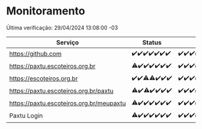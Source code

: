 # Monitoramento

Última verificação: 29/04/2024 13:08:00 -03

|Serviço|Status|Últimas 24h|
|---|---|---|
|https://github.com|<span title="2024-04-22: OK=24">✔️</span><span title="2024-04-23: OK=24">✔️</span><span title="2024-04-24: OK=24">✔️</span><span title="2024-04-25: OK=24">✔️</span><span title="2024-04-26: OK=24">✔️</span><span title="2024-04-27: OK=24">✔️</span><span title="2024-04-28: OK=17">✔️</span>|<span title="28/04/2024 14:05:00 -03 : 200">✔️</span><span title="28/04/2024 15:07:00 -03 : 200">✔️</span><span title="28/04/2024 16:03:00 -03 : 200">✔️</span><span title="28/04/2024 17:07:00 -03 : 200">✔️</span><span title="28/04/2024 18:06:00 -03 : 200">✔️</span><span title="28/04/2024 19:05:00 -03 : 200">✔️</span><span title="28/04/2024 20:05:00 -03 : 200">✔️</span><span title="28/04/2024 21:31:00 -03 : 200">✔️</span><span title="28/04/2024 22:43:00 -03 : 200">✔️</span><span title="28/04/2024 23:19:00 -03 : 200">✔️</span><span title="29/04/2024 00:07:00 -03 : 200">✔️</span><span title="29/04/2024 01:08:00 -03 : 200">✔️</span><span title="29/04/2024 02:06:00 -03 : 200">✔️</span><span title="29/04/2024 03:09:00 -03 : 200">✔️</span><span title="29/04/2024 04:06:00 -03 : 200">✔️</span><span title="29/04/2024 05:10:00 -03 : 200">✔️</span><span title="29/04/2024 06:07:00 -03 : 200">✔️</span><span title="29/04/2024 07:07:00 -03 : 200">✔️</span><span title="29/04/2024 08:07:00 -03 : 200">✔️</span><span title="29/04/2024 09:11:00 -03 : 200">✔️</span><span title="29/04/2024 10:07:00 -03 : 200">✔️</span><span title="29/04/2024 11:07:00 -03 : 200">✔️</span><span title="29/04/2024 12:06:00 -03 : 200">✔️</span><span title="29/04/2024 13:08:00 -03 : 200">✔️</span>|
|https://paxtu.escoteiros.org.br|<span title="2024-04-22: OK=23, Falhas=1">⚠️</span><span title="2024-04-23: OK=24">✔️</span><span title="2024-04-24: OK=24">✔️</span><span title="2024-04-25: OK=24">✔️</span><span title="2024-04-26: OK=24">✔️</span><span title="2024-04-27: OK=24">✔️</span><span title="2024-04-28: OK=17">✔️</span>|<span title="28/04/2024 14:05:00 -03 : 200">✔️</span><span title="28/04/2024 15:07:00 -03 : 200">✔️</span><span title="28/04/2024 16:03:00 -03 : 200">✔️</span><span title="28/04/2024 17:07:00 -03 : 200">✔️</span><span title="28/04/2024 18:06:00 -03 : 200">✔️</span><span title="28/04/2024 19:05:00 -03 : 200">✔️</span><span title="28/04/2024 20:05:00 -03 : 200">✔️</span><span title="28/04/2024 21:31:00 -03 : 200">✔️</span><span title="28/04/2024 22:43:00 -03 : 200">✔️</span><span title="28/04/2024 23:19:00 -03 : 200">✔️</span><span title="29/04/2024 00:07:00 -03 : 200">✔️</span><span title="29/04/2024 01:08:00 -03 : 200">✔️</span><span title="29/04/2024 02:06:00 -03 : 200">✔️</span><span title="29/04/2024 03:09:00 -03 : 200">✔️</span><span title="29/04/2024 04:06:00 -03 : 200">✔️</span><span title="29/04/2024 05:10:00 -03 : 200">✔️</span><span title="29/04/2024 06:07:00 -03 : 200">✔️</span><span title="29/04/2024 07:07:00 -03 : 200">✔️</span><span title="29/04/2024 08:07:00 -03 : 200">✔️</span><span title="29/04/2024 09:11:00 -03 : 200">✔️</span><span title="29/04/2024 10:07:00 -03 : 200">✔️</span><span title="29/04/2024 11:07:00 -03 : 200">✔️</span><span title="29/04/2024 12:06:00 -03 : 200">✔️</span><span title="29/04/2024 13:08:00 -03 : 200">✔️</span>|
|https://escoteiros.org.br|<span title="2024-04-22: OK=24">✔️</span><span title="2024-04-23: OK=24">✔️</span><span title="2024-04-24: OK=23, Falhas=1">⚠️</span><span title="2024-04-25: OK=23, Falhas=1">⚠️</span><span title="2024-04-26: OK=24">✔️</span><span title="2024-04-27: OK=24">✔️</span><span title="2024-04-28: OK=17">✔️</span>|<span title="28/04/2024 14:05:00 -03 : 200">✔️</span><span title="28/04/2024 15:07:00 -03 : 200">✔️</span><span title="28/04/2024 16:03:00 -03 : 200">✔️</span><span title="28/04/2024 17:07:00 -03 : 200">✔️</span><span title="28/04/2024 18:06:00 -03 : 200">✔️</span><span title="28/04/2024 19:05:00 -03 : 200">✔️</span><span title="28/04/2024 20:05:00 -03 : 200">✔️</span><span title="28/04/2024 21:31:00 -03 : 200">✔️</span><span title="28/04/2024 22:43:00 -03 : 200">✔️</span><span title="28/04/2024 23:19:00 -03 : 200">✔️</span><span title="29/04/2024 00:07:00 -03 : 200">✔️</span><span title="29/04/2024 01:08:00 -03 : 200">✔️</span><span title="29/04/2024 02:07:00 -03 : 200">✔️</span><span title="29/04/2024 03:09:00 -03 : 200">✔️</span><span title="29/04/2024 04:06:00 -03 : 200">✔️</span><span title="29/04/2024 05:10:00 -03 : 200">✔️</span><span title="29/04/2024 06:07:00 -03 : 200">✔️</span><span title="29/04/2024 07:07:00 -03 : 200">✔️</span><span title="29/04/2024 08:07:00 -03 : 200">✔️</span><span title="29/04/2024 09:11:00 -03 : 200">✔️</span><span title="29/04/2024 10:07:00 -03 : 200">✔️</span><span title="29/04/2024 11:07:00 -03 : 200">✔️</span><span title="29/04/2024 12:06:00 -03 : 200">✔️</span><span title="29/04/2024 13:08:00 -03 : 200">✔️</span>|
|https://paxtu.escoteiros.org.br/paxtu|<span title="2024-04-22: OK=22, Falhas=2">⚠️</span><span title="2024-04-23: OK=24">✔️</span><span title="2024-04-24: OK=23, Falhas=1">⚠️</span><span title="2024-04-25: OK=24">✔️</span><span title="2024-04-26: OK=24">✔️</span><span title="2024-04-27: OK=24">✔️</span><span title="2024-04-28: OK=17">✔️</span>|<span title="28/04/2024 14:05:00 -03 : 200">✔️</span><span title="28/04/2024 15:07:00 -03 : 200">✔️</span><span title="28/04/2024 16:03:00 -03 : 200">✔️</span><span title="28/04/2024 17:07:00 -03 : 200">✔️</span><span title="28/04/2024 18:06:00 -03 : 200">✔️</span><span title="28/04/2024 19:05:00 -03 : 200">✔️</span><span title="28/04/2024 20:05:00 -03 : 200">✔️</span><span title="28/04/2024 21:31:00 -03 : 200">✔️</span><span title="28/04/2024 22:43:00 -03 : 200">✔️</span><span title="28/04/2024 23:19:00 -03 : 200">✔️</span><span title="29/04/2024 00:07:00 -03 : 200">✔️</span><span title="29/04/2024 01:08:00 -03 : 200">✔️</span><span title="29/04/2024 02:07:00 -03 : 200">✔️</span><span title="29/04/2024 03:09:00 -03 : 200">✔️</span><span title="29/04/2024 04:06:00 -03 : 200">✔️</span><span title="29/04/2024 05:10:00 -03 : 200">✔️</span><span title="29/04/2024 06:07:00 -03 : 200">✔️</span><span title="29/04/2024 07:07:00 -03 : 200">✔️</span><span title="29/04/2024 08:07:00 -03 : 200">✔️</span><span title="29/04/2024 09:11:00 -03 : 200">✔️</span><span title="29/04/2024 10:07:00 -03 : 200">✔️</span><span title="29/04/2024 11:07:00 -03 : 200">✔️</span><span title="29/04/2024 12:06:00 -03 : 200">✔️</span><span title="29/04/2024 13:08:00 -03 : 200">✔️</span>|
|https://paxtu.escoteiros.org.br/meupaxtu|<span title="2024-04-22: OK=23, Falhas=1">⚠️</span><span title="2024-04-23: OK=24">✔️</span><span title="2024-04-24: OK=24">✔️</span><span title="2024-04-25: OK=24">✔️</span><span title="2024-04-26: OK=24">✔️</span><span title="2024-04-27: OK=24">✔️</span><span title="2024-04-28: OK=17">✔️</span>|<span title="28/04/2024 14:05:00 -03 : 200">✔️</span><span title="28/04/2024 15:07:00 -03 : 200">✔️</span><span title="28/04/2024 16:03:00 -03 : 200">✔️</span><span title="28/04/2024 17:07:00 -03 : 200">✔️</span><span title="28/04/2024 18:06:00 -03 : 200">✔️</span><span title="28/04/2024 19:05:00 -03 : 200">✔️</span><span title="28/04/2024 20:05:00 -03 : 200">✔️</span><span title="28/04/2024 21:31:00 -03 : 200">✔️</span><span title="28/04/2024 22:43:00 -03 : 200">✔️</span><span title="28/04/2024 23:19:00 -03 : 200">✔️</span><span title="29/04/2024 00:07:00 -03 : 200">✔️</span><span title="29/04/2024 01:08:00 -03 : 200">✔️</span><span title="29/04/2024 02:07:00 -03 : 200">✔️</span><span title="29/04/2024 03:09:00 -03 : 200">✔️</span><span title="29/04/2024 04:06:00 -03 : 200">✔️</span><span title="29/04/2024 05:10:00 -03 : 200">✔️</span><span title="29/04/2024 06:07:00 -03 : 200">✔️</span><span title="29/04/2024 07:07:00 -03 : 200">✔️</span><span title="29/04/2024 08:07:00 -03 : 200">✔️</span><span title="29/04/2024 09:11:00 -03 : 200">✔️</span><span title="29/04/2024 10:07:00 -03 : 200">✔️</span><span title="29/04/2024 11:07:00 -03 : 200">✔️</span><span title="29/04/2024 12:06:00 -03 : 200">✔️</span><span title="29/04/2024 13:08:00 -03 : 200">✔️</span>|
|Paxtu Login|<span title="2024-04-22: OK=23, Falhas=1">⚠️</span><span title="2024-04-23: OK=24">✔️</span><span title="2024-04-24: OK=24">✔️</span><span title="2024-04-25: OK=24">✔️</span><span title="2024-04-26: OK=24">✔️</span><span title="2024-04-27: OK=24">✔️</span><span title="2024-04-28: OK=17">✔️</span>|<span title="28/04/2024 14:05:00 -03 : 200">✔️</span><span title="28/04/2024 15:07:00 -03 : 200">✔️</span><span title="28/04/2024 16:03:00 -03 : 200">✔️</span><span title="28/04/2024 17:07:00 -03 : 200">✔️</span><span title="28/04/2024 18:06:00 -03 : 200">✔️</span><span title="28/04/2024 19:05:00 -03 : 200">✔️</span><span title="28/04/2024 20:05:00 -03 : 200">✔️</span><span title="28/04/2024 21:31:00 -03 : 200">✔️</span><span title="28/04/2024 22:43:00 -03 : 200">✔️</span><span title="28/04/2024 23:19:00 -03 : 200">✔️</span><span title="29/04/2024 00:07:00 -03 : 200">✔️</span><span title="29/04/2024 01:08:00 -03 : 200">✔️</span><span title="29/04/2024 02:07:00 -03 : 200">✔️</span><span title="29/04/2024 03:09:00 -03 : 200">✔️</span><span title="29/04/2024 04:06:00 -03 : 200">✔️</span><span title="29/04/2024 05:10:00 -03 : 200">✔️</span><span title="29/04/2024 06:07:00 -03 : 200">✔️</span><span title="29/04/2024 07:07:00 -03 : 200">✔️</span><span title="29/04/2024 08:07:00 -03 : 200">✔️</span><span title="29/04/2024 09:11:00 -03 : 200">✔️</span><span title="29/04/2024 10:07:00 -03 : 200">✔️</span><span title="29/04/2024 11:07:00 -03 : 200">✔️</span><span title="29/04/2024 12:06:00 -03 : 200">✔️</span><span title="29/04/2024 13:08:00 -03 : 200">✔️</span>|
